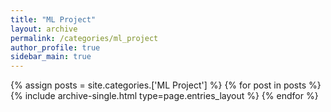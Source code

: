 ```yaml
---
title: "ML Project"
layout: archive
permalink: /categories/ml_project
author_profile: true
sidebar_main: true
---
```


{% assign posts = site.categories.['ML Project'] %}
{% for post in posts %} {% include archive-single.html type=page.entries_layout %} {% endfor %}